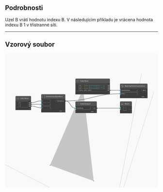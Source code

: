 ## Podrobnosti
Uzel B vrátí hodnotu indexu B. V následujícím příkladu je vrácena hodnota indexu B 1 v třístranné síti.
___
## Vzorový soubor

![B](./Autodesk.DesignScript.Geometry.IndexGroup.B_img.jpg)

